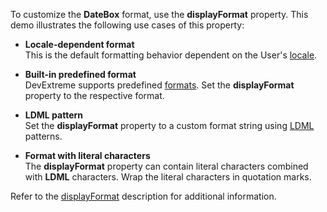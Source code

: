 To customize the **DateBox** format, use the **displayFormat** property. This demo illustrates the following use cases of this property:
- **Locale-dependent format**     
This is the default formatting behavior dependent on the User's [locale](/Documentation/Guide/Common/Localization/#Localize_Dates_Numbers_and_Currencies).    

- **Built-in predefined format**    
DevExtreme supports predefined [formats](https://js.devexpress.com/Documentation/ApiReference/Common/Object_Structures/format/#type). Set the **displayFormat** property to the respective format.    

- **LDML pattern**    
Set the **displayFormat** property to a custom format string using [LDML](/Documentation/Guide/Common/Value_Formatting/#Format_Widget_Values/Custom_Format_String) patterns.    

- **Format with literal characters**    
The **displayFormat** property can contain literal characters combined with **LDML** characters. Wrap the literal characters in quotation marks.

Refer to the [displayFormat](/Documentation/ApiReference/UI_Widgets/dxDateBox/Configuration/#displayFormat) description for additional information.
